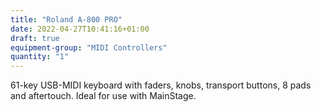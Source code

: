 ```yaml
---
title: "Roland A-800 PRO"
date: 2022-04-27T10:41:16+01:00
draft: true
equipment-group: "MIDI Controllers"
quantity: "1"
---
```


61-key USB-MIDI keyboard with faders, knobs, transport buttons, 8 pads and aftertouch. Ideal for use with MainStage.